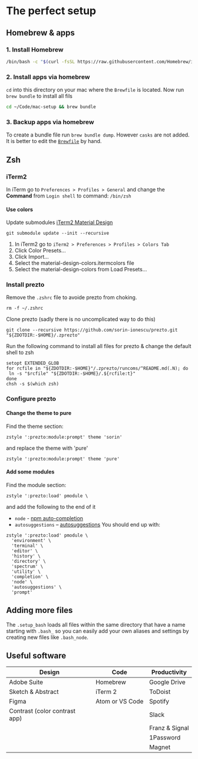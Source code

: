 # The perfect setup

## Homebrew & apps
### 1. Install Homebrew
```sh
/bin/bash -c "$(curl -fsSL https://raw.githubusercontent.com/Homebrew/install/master/install.sh)"
```
### 2. Install apps via homebrew
`cd` into this directory on your mac where the `Brewfile` is located. Now run `brew bundle` to install all fils

```sh
cd ~/Code/mac-setup && brew bundle
```

### 3. Backup apps via homebrew
To create a bundle file run `brew bundle dump`. However `casks` are not added. It is better to edit the [`Brewfile`](./Brewfile) by hand.

## Zsh
### iTerm2
In iTerm go to `Preferences > Profiles > General` and change the **Command** from `Login shell` to command: `/bin/zsh`

#### Use colors
Update submodules [iTerm2 Material Design](https://github.com/MartinSeeler/iterm2-material-design)
```
git submodule update --init --recursive
```

1. In iTerm2 go to `iTerm2 > Preferences > Profiles > Colors Tab`
2. Click Color Presets...
3. Click Import...
4. Select the material-design-colors.itermcolors file
5. Select the material-design-colors from Load Presets...

### Install prezto
Remove the `.zshrc` file to avoide prezto from choking.
```shell
rm -f ~/.zshrc
```

Clone prezto (sadly there is no uncomplicated way to do this)
```shell
git clone --recursive https://github.com/sorin-ionescu/prezto.git "${ZDOTDIR:-$HOME}/.zprezto"
```

Run the following command to install all files for prezto & change the default shell to zsh
```shell
setopt EXTENDED_GLOB
for rcfile in "${ZDOTDIR:-$HOME}"/.zprezto/runcoms/^README.md(.N); do
 ln -s "$rcfile" "${ZDOTDIR:-$HOME}/.${rcfile:t}"
done
chsh -s $(which zsh)
```
### Configure prezto
  
#### Change the theme to pure
Find the theme section:
```
zstyle ':prezto:module:prompt' theme 'sorin'
```
and replace the theme with 'pure'
```
zstyle ':prezto:module:prompt' theme 'pure'
```
#### Add some modules
Find the module section:
```
zstyle ':prezto:load' pmodule \
```
and add the following to the end of it
- `node` - [npm auto-completion](https://github.com/sorin-ionescu/prezto/tree/master/modules/node)
- `autosuggestions` – [autosuggestions]( https://github.com/sorin-ionescu/prezto/tree/master/modules/autosuggestions)
You should end up with:
```
zstyle ':prezto:load' pmodule \
  'environment' \
  'terminal' \
  'editor' \
  'history' \
  'directory' \
  'spectrum' \
  'utility' \
  'completion' \
  'node' \
  'autosuggestions' \
  'prompt'
```

<!-- ## BASH Installation -->

<!-- **Double-click the `install.command`** and everything should work fine. -->

<!-- It does the following:

1. Add a `setupDir` variable to the `.bash_profile` which points to this folder on your hard drive, like this:

```bash
setupDir=$HOME/Code/.bash
```

2. `sources` (loads) the `.setup_bash` file from this folder.

```bash
source $setupDir/.setup_bash
``` -->

## Adding more files
The `.setup_bash` loads all files within the same directory that have a name starting with `.bash_` so you can easily add your own aliases and settings by creating new files like `.bash_node`.

## Useful software
| Design | Code | Productivity |
| --- | --- | --- |
| Adobe Suite | Homebrew | Google Drive |
| Sketch & Abstract | iTerm 2 | ToDoist |
| Figma | Atom or VS Code | Spotify |
| Contrast (color contrast app) | | Slack |
| | | Franz & Signal |
| | | 1Password |
| | | Magnet |
